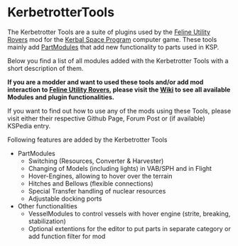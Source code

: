 # KerbetrotterTools

The Kerbetrotter Tools are a suite of plugins used by the [Feline Utility Rovers](https://github.com/Nils277/FelineUtilityRovers) mod for the [Kerbal Space Program](https://www.kerbalspaceprogram.com) computer game.
These tools mainly add [PartModules](https://wiki.kerbalspaceprogram.com/wiki/CFG_File_Documentation#MODULES) that add new functionality to parts used in KSP.

Below you find a list of all modules added with the Kerbetrotter Tools with a short description of them.

**If you are a modder and want to used these tools and/or add mod interaction to [Feline Utility Rovers](https://github.com/Nils277/FelineUtilityRovers), please visit the [Wiki](https://github.com/Nils277/KerbetrotterTools/wiki) to see all available Modules and plugin functionalities.**

If you want to find out how to use any of the mods using these Tools, please visit either their respective Github Page, Forum Post or (if available) KSPedia entry.

Following features are added by the Kerbetrotter Tools

- PartModules
  - Switching (Resources, Converter & Harvester)
  - Changing of Models (including lights) in VAB/SPH and in Flight
  - Hover-Engines, allowing to hover over the terrain
  - Hitches and Bellows (flexible connections)
  - Special Transfer handling of nuclear resources
  - Adjustable docking ports
- Other functionalities
  - VesselModules to control vessels with hover engine (strite, breaking, stabilization)
  - Optional extentions for the editor to put parts in separate category or add function filter for mod
